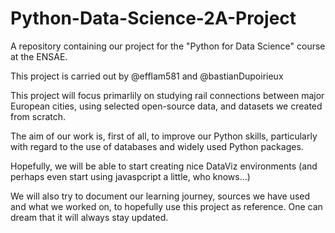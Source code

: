 # Python-Data-Science-2A-Project
A repository containing our project for the "Python for Data Science" course at the ENSAE.


This project is carried out by @efflam581 and @bastianDupoirieux


This project will focus primarlily on studying rail connections between major European cities, using selected open-source data, and datasets we created from scratch.

The aim of our work is, first of all, to improve our Python skills, particularly with regard to the use of databases and widely used Python packages.

Hopefully, we will be able to start creating nice DataViz environments (and perhaps even start using javaspcript a little, who knows...)

We will also try to document our learning journey, sources we have used and what we worked on, to hopefully use this project as reference. One can dream that it will always stay updated.
